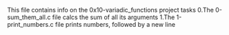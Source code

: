 This file contains info on the 0x10-variadic_functions project tasks
0.The 0-sum_them_all.c file calcs the sum of all its arguments
1.The 1-print_numbers.c file prints numbers, followed by a new line
